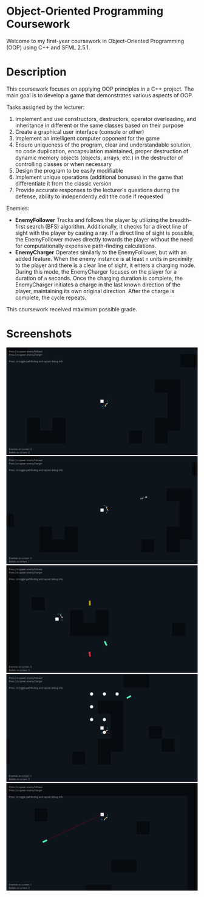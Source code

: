 # Object-Oriented Programming Coursework
Welcome to my first-year coursework in Object-Oriented Programming (OOP) using C++ and SFML 2.5.1.

# Description
This coursework focuses on applying OOP principles in a C++ project. The main goal is to develop a game that demonstrates various aspects of OOP.  
  
Tasks assigned by the lecturer:
1. Implement and use constructors, destructors, operator overloading, and inheritance in different or the same classes based on their purpose
2. Create a graphical user interface (console or other)
3. Implement an intelligent computer opponent for the game
4. Ensure uniqueness of the program, clear and understandable solution, no code duplication, encapsulation maintained, proper destruction of dynamic memory objects (objects, arrays, etc.) in the destructor of controlling classes or when necessary
5. Design the program to be easily modifiable
6. Implement unique operations (additional bonuses) in the game that differentiate it from the classic version
7. Provide accurate responses to the lecturer's questions during the defense, ability to independently edit the code if requested
  
Enemies:  
* **EnemyFollower** Tracks and follows the player by utilizing the breadth-first search (BFS) algorithm. Additionally, it checks for a direct line of sight with the player by casting a ray. If a direct line of sight is possible, the EnemyFollower moves directly towards the player without the need for computationally expensive path-finding calculations.
* **EnemyCharger** Operates similarly to the EnemyFollower, but with an added feature. When the enemy instance is at least ``n`` units in proximity to the player and there is a clear line of sight, it enters a charging mode. During this mode, the EnemyCharger focuses on the player for a duration of ``n`` seconds. Once the charging duration is complete, the EnemyCharger initiates a charge in the last known direction of the player, maintaining its own original direction. After the charge is complete, the cycle repeats.
  
This coursework received maximum possible grade. 

# Screenshots
![](Screenshots/screenshot1.png)
![](Screenshots/screenshot2.png)
![](Screenshots/screenshot3.png)
![](Screenshots/screenshot4.png)
![](Screenshots/screenshot5.png)
